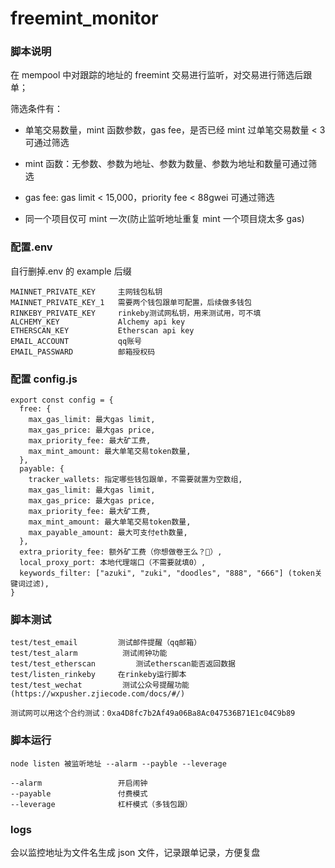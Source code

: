 ﻿# freemint_monitor

### 脚本说明

在 mempool 中对跟踪的地址的 freemint 交易进行监听，对交易进行筛选后跟单；

筛选条件有：
- 单笔交易数量，mint 函数参数，gas fee，是否已经 mint 过单笔交易数量 < 3 可通过筛选

- mint 函数：无参数、参数为地址、参数为数量、参数为地址和数量可通过筛选

- gas fee: gas limit < 15,000，priority fee < 88gwei 可通过筛选

- 同一个项目仅可 mint 一次(防止监听地址重复 mint 一个项目烧太多 gas)

### 配置.env

自行删掉.env 的 example 后缀

```
MAINNET_PRIVATE_KEY     主网钱包私钥
MAINNET_PRIVATE_KEY_1   需要两个钱包跟单可配置，后续做多钱包
RINKEBY_PRIVATE_KEY     rinkeby测试网私钥，用来测试用，可不填
ALCHEMY_KEY             Alchemy api key
ETHERSCAN_KEY           Etherscan api key
EMAIL_ACCOUNT           qq账号
EMAIL_PASSWARD          邮箱授权码
```

### 配置 config.js

```
export const config = {
  free: {
    max_gas_limit: 最大gas limit,
    max_gas_price: 最大gas price,
    max_priority_fee: 最大矿工费,
    max_mint_amount: 最大单笔交易token数量,
  },
  payable: {
    tracker_wallets: 指定哪些钱包跟单，不需要就置为空数组,
    max_gas_limit: 最大gas limit,
    max_gas_price: 最大gas price,
    max_priority_fee: 最大矿工费,
    max_mint_amount: 最大单笔交易token数量,
    max_payable_amount: 最大可支付eth数量,
  },
  extra_priority_fee: 额外矿工费（你想做卷王么？🤪）,
  local_proxy_port: 本地代理端口（不需要就填0）,
  keywords_filter: ["azuki", "zuki", "doodles", "888", "666"] (token关键词过滤),
}
```

### 脚本测试

```
test/test_email         测试邮件提醒（qq邮箱）
test/test_alarm          测试闹钟功能
test/test_etherscan         测试etherscan能否返回数据
test/listen_rinkeby     在rinkeby运行脚本
test/test_wechat         测试公众号提醒功能(https://wxpusher.zjiecode.com/docs/#/)

测试网可以用这个合约测试：0xa4D8fc7b2Af49a06Ba8Ac047536B71E1c04C9b89
```

### 脚本运行

```
node listen 被监听地址 --alarm --payble --leverage

--alarm                 开启闹钟
--payable               付费模式
--leverage              杠杆模式（多钱包跟）
```

### logs

会以监控地址为文件名生成 json 文件，记录跟单记录，方便复盘

